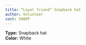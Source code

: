```yaml
---
title: “Loyal friend” Snapback hat
author: Volunteer
cost: 5000₸
---
```

**Type:** Snapback hat  
**Color:** White  